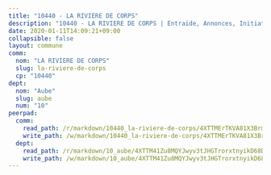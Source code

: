 ```yaml
---
title: "10440 - LA RIVIERE DE CORPS"
description: "10440 - LA RIVIERE DE CORPS | Entraide, Annonces, Initiatives"
date: 2020-01-11T14:09:21+09:00
collapsible: false
layout: commune
comm:
  nom: "LA RIVIERE DE CORPS"
  slug: la-riviere-de-corps
  cp: "10440"
dept:
  nom: "Aube"
  slug: aube
  num: "10"
peerpad:
  comm:
    read_path: /r/markdown/10440_la-riviere-de-corps/4XTTMErTKVA81X3BrmkHZu7tE784LK3ixtCrnqwfpMffntsv3
    write_path: /w/markdown/10440_la-riviere-de-corps/4XTTMErTKVA81X3BrmkHZu7tE784LK3ixtCrnqwfpMffntsv3-K3TgU455xhRbG7WEcA3gQtmvWUpQw6PGd43fHRQJRMMEdH8uSaA4PJDp6A8B9E4SAWmuAwuoto1qfeK9U2qhgowCybYfhk4BY6EuUkwJnozZVbbnPs9MhfyHHXK9JxvN3VxgchKR
  dept:
    read_path: /r/markdown/10_aube/4XTTM41Zu8MQYJwyv3tJHGTrorxtnyikD68DsVemyiZk3ThMz
    write_path: /w/markdown/10_aube/4XTTM41Zu8MQYJwyv3tJHGTrorxtnyikD68DsVemyiZk3ThMz-K3TgTmGUJaeXhcyrKr3gXoqmq82GkfYoTwSCbr39jXo2qoiz4eMZ1zWf94tEK8PkgCEQwZ6j878iec7q7nyW22BbTVtKr2C3mJwkjMoqhPxRA9brvyfx2cZBiMVgJntTtrf7GrDW
---
```


